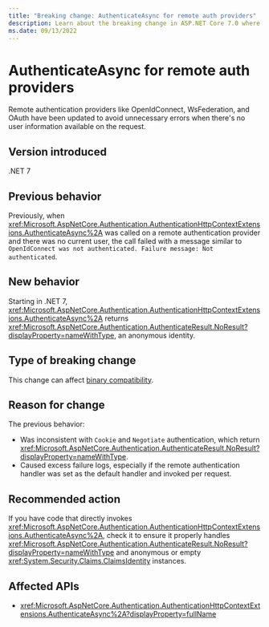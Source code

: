```yaml
---
title: "Breaking change: AuthenticateAsync for remote auth providers"
description: Learn about the breaking change in ASP.NET Core 7.0 where AuthenticateAsync for remote authentication providers no longer fails if there is no current user.
ms.date: 09/13/2022
---
```

# AuthenticateAsync for remote auth providers

Remote authentication providers like OpenIdConnect, WsFederation, and OAuth have been updated to avoid unnecessary errors when there's no user information available on the request.

## Version introduced

.NET 7

## Previous behavior

Previously, when <xref:Microsoft.AspNetCore.Authentication.AuthenticationHttpContextExtensions.AuthenticateAsync%2A> was called on a remote authentication provider and there was no current user, the call failed with a message similar to `OpenIdConnect was not authenticated. Failure message: Not authenticated`.

## New behavior

Starting in .NET 7, <xref:Microsoft.AspNetCore.Authentication.AuthenticationHttpContextExtensions.AuthenticateAsync%2A> returns <xref:Microsoft.AspNetCore.Authentication.AuthenticateResult.NoResult?displayProperty=nameWithType>, an anonymous identity.

## Type of breaking change

This change can affect [binary compatibility](../../categories.md#binary-compatibility).

## Reason for change

The previous behavior:

- Was inconsistent with `Cookie` and `Negotiate` authentication, which return <xref:Microsoft.AspNetCore.Authentication.AuthenticateResult.NoResult?displayProperty=nameWithType>.
- Caused excess failure logs, especially if the remote authentication handler was set as the default handler and invoked per request.

## Recommended action

If you have code that directly invokes <xref:Microsoft.AspNetCore.Authentication.AuthenticationHttpContextExtensions.AuthenticateAsync%2A>, check it to ensure it properly handles <xref:Microsoft.AspNetCore.Authentication.AuthenticateResult.NoResult?displayProperty=nameWithType> and anonymous or empty <xref:System.Security.Claims.ClaimsIdentity> instances.

## Affected APIs

- <xref:Microsoft.AspNetCore.Authentication.AuthenticationHttpContextExtensions.AuthenticateAsync%2A?displayProperty=fullName>
